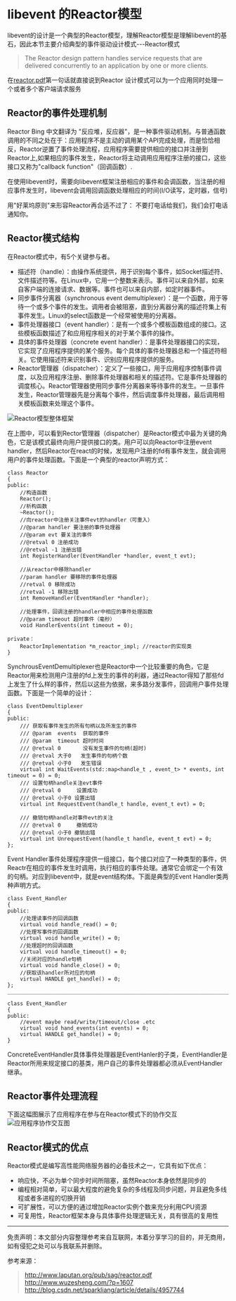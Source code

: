 # libevent 的Reactor模型
libevent的设计是一个典型的Reactor模型，理解Reactor模型是理解libevent的基石，因此本节主要介绍典型的事件驱动设计模式---Reactor模式

> The Reactor design pattern handles service requests that are delivered concurrently to an application by one or more clients.

在[reactor.pdf](http://www.laputan.org/pub/sag/reactor.pdf)第一句话就直接说到Reactor 设计模式可以为一个应用同时处理一个或者多个客户端请求服务

## Reactor的事件处理机制
Reactor Bing 中文翻译为 "反应堆，反应器"，是一种事件驱动机制。与普通函数调用的不同之处在于：应用程序不是主动的调用某个API完成处理，而是恰恰相反，Reactor逆置了事件处理流程，应用程序需要提供相应的接口并注册到Reactor上,如果相应的事件发生，Reactor将主动调用应用程序注册的接口，这些接口又称为"callback function"（回调函数）.

在使用libevent时，需要向libevent框架注册相应的事件和会调函数，当注册的相应事件发生时，libevent会调用回调函数处理相应的时间(I/O读写，定时器，信号)

用"好莱坞原则"来形容Reactor再合适不过了： 不要打电话给我们，我们会打电话通知你。
## Reactor模式结构
在Reactor模式中，有5个关键参与者。
* 描述符（handle）：由操作系统提供，用于识别每个事件，如Socket描述符、文件描述符等。在Linux中，它用一个整数来表示。事件可以来自外部，如来自客户端的连接请求、数据等。事件也可以来自内部，如定时器事件。
* 同步事件分离器（synchronous event demultiplexer）：是一个函数，用于等待一个或多个事件的发生。调用者会被阻塞，直到分离器分离的描述符集上有事件发生。Linux的select函数是一个经常被使用的分离器。
* 事件处理器接口（event handler）：是有一个或多个模板函数组成的接口。这些模板函数描述了和应用程序相关的对于某个事件的操作。
* 具体的事件处理器（concrete event handler）：是事件处理器接口的实现，它实现了应用程序提供的某个服务。每个具体的事件处理器总和一个描述符相关。它使用描述符来识别事件、识别应用程序提供的服务。
* Reactor管理器（dispatcher）：定义了一些接口，用于应用程序控制事件调度，以及应用程序注册、删除事件处理器和相关的描述符。它是事件处理器的调度核心。Reactor管理器使用同步事件分离器来等待事件的发生。一旦事件发生，Reactor管理器先是分离每个事件，然后调度事件处理器，最后调用相关模板函数来处理这个事件。

![Reactor模型整体框架](http://7xoqng.com1.z0.glb.clouddn.com/20160421.png "Reactor模型整体框架")

在上图中，可以看到Rector管理器（dispatcher）是Reactor模式中最为关键的角色，它是该模式最终向用户提供接口的类。用户可以向Reactor中注册event handler，然后Reactor在react的时候，发现用户注册的fd有事件发生，就会调用用户的事件处理函数。下面是一个典型的reactor声明方式：
```
class Reactor
{
public:
	//构造函数
	Reactor();
    //析构函数
    ~Reactor();
    //向reactor中注册关注事件evt的handler（可重入）
    //@param handler 要注册的事件处理器
    //@param evt 要关注的事件
    //@retval 0 注册成功
    //@retval -1 注册出错
    int RegisterHandler(EventHandler *handler, event_t evt);

    //从reactor中移除handler
    //param handler 要移除的事件处理器
    //retval 0 移除成功
    //retval -1 移除出错
    int RemoveHandler(EventHandler *handler);

    //处理事件，回调注册的handler中相应的事件处理函数
    //@param timeout 超时事件（毫秒）
    void HandlerEvents(int timeout = 0);

private：
	ReactorImplementation *m_reactor_impl; //reactor的实现类
}
```
SynchrousEventDemultiplexer也是Reactor中一个比较重要的角色，它是Reactor用来检测用户注册的fd上发生的事件的利器，通过Reactor得知了那些fd上发生了什么样的事件，然后以这些为依据，来多路分发事件，回调用户事件处理函数。下面是一个简单的设计：
```
class EventDemultiplexer
{
public:
    /// 获取有事件发生的所有句柄以及所发生的事件
    /// @param  events  获取的事件
    /// @param  timeout 超时时间
    /// @retval 0       没有发生事件的句柄(超时)
    /// @retval 大于0   发生事件的句柄个数
    /// @retval 小于0   发生错误
    virtual int WaitEvents(std::map<handle_t , event_t> * events, int timeout = 0) = 0;
    /// 设置句柄handle关注evt事件
    /// @retval 0     设置成功
    /// @retval 小于0 设置出错
    virtual int RequestEvent(handle_t handle, event_t evt) = 0;

    /// 撤销句柄handle对事件evt的关注
    /// @retval 0     撤销成功
    /// @retval 小于0 撤销出错
    virtual int UnrequestEvent(handle_t handle, event_t evt) = 0;
};
```

Event Handler事件处理程序提供一组接口，每个接口对应了一种类型的事件，供Reactr在相应的事件发生时调用，执行相应的事件处理。通常它会绑定一个有效的句柄。对应到libevent中，就是event结构体。下面是典型的Event Handler类两种声明方式。
```
class Event_Handler
{
public:
	//处理读事件的回调函数
	virtual void handle_read() = 0;
    //处理写事件的回调函数
    virtual void handle_write() = 0;
    //处理超时的回调函数
    virtual void handle_timeout() = 0;
    //关闭对应的handle句柄
    virtual void handle_close() = 0;
    //获取该handler所对应的句柄
    virtual HANDLE get_handle() = 0;
};
________________________________________________________________________________

class Event_Handler
{
public:
	//event maybe read/write/timeout/close .etc
    virtual void hand_events(int events) = 0;
    virtual HANDLE get_handle() = 0;
}
```
ConcreteEventHandler具体事件处理器是EventHanler的子类，EventHandler是Reactor所用来规定接口的基类，用户自己的事件处理器都必须从EventHandler继承。

## Reactor事件处理流程
下面这幅图展示了应用程序在参与在Reactor模式下的协作交互
![应用程序协作交互图](http://7xoqng.com1.z0.glb.clouddn.com/20160423.png)

## Reactor模式的优点
Reactor模式是编写高性能网络服务器的必备技术之一，它具有如下优点：
* 响应快，不必为单个同步时间所阻塞，虽然Reactor本身依然是同步的
* 编程相对简单，可以最大程度的避免复杂的多线程及同步问题，并且避免多线程或者多进程的切换开销
* 可扩展性，可以方便的通过增加Reactor实例个数来充分利用CPU资源
* 可复用性，Reactor框架本身与具体事件处理逻辑无关，具有很高的复用性

***
免责声明：本文部分内容整理参考来自互联网，本着分享学习的目的，并无商用，如有侵犯之处可以与我联系并删除。

参考来源：
> http://www.laputan.org/pub/sag/reactor.pdf
> http://www.wuzesheng.com/?p=1607
> http://blog.csdn.net/sparkliang/article/details/4957744